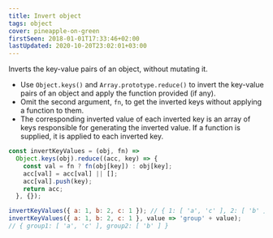 ```yaml
---
title: Invert object
tags: object
cover: pineapple-on-green
firstSeen: 2018-01-01T17:33:46+02:00
lastUpdated: 2020-10-20T23:02:01+03:00
---
```


Inverts the key-value pairs of an object, without mutating it.

- Use `Object.keys()` and `Array.prototype.reduce()` to invert the key-value pairs of an object and apply the function provided (if any).
- Omit the second argument, `fn`, to get the inverted keys without applying a function to them.
- The corresponding inverted value of each inverted key is an array of keys responsible for generating the inverted value. If a function is supplied, it is applied to each inverted key.

```js
const invertKeyValues = (obj, fn) =>
  Object.keys(obj).reduce((acc, key) => {
    const val = fn ? fn(obj[key]) : obj[key];
    acc[val] = acc[val] || [];
    acc[val].push(key);
    return acc;
  }, {});
```

```js
invertKeyValues({ a: 1, b: 2, c: 1 }); // { 1: [ 'a', 'c' ], 2: [ 'b' ] }
invertKeyValues({ a: 1, b: 2, c: 1 }, value => 'group' + value);
// { group1: [ 'a', 'c' ], group2: [ 'b' ] }
```
